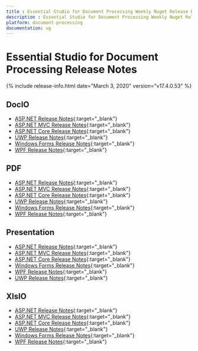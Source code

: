 ```yaml
---
title : Essential Studio for Document Processing Weekly Nuget Release Release Notes  
description : Essential Studio for Document Processing Weekly Nuget Release Release Notes  
platform: document-processing
documentation: ug
---
```


# Essential Studio for Document Processing  Release Notes  

{% include release-info.html date="March 3, 2020" version="v17.4.0.53" %} 

## DocIO

* [ASP.NET Release Notes](/aspnet/release-notes/v17.4.0.53#docio){:target="_blank"}
* [ASP.NET MVC Release Notes](/aspnetmvc/release-notes/v17.4.0.53#docio){:target="_blank"}
* [ASP.NET Core Release Notes](/aspnet-core/release-notes/v17.4.0.53#docio){:target="_blank"}
* [UWP Release Notes](/uwp/release-notes/v17.4.0.53#docio){:target="_blank"}
* [Windows Forms Release Notes](/windowsforms/release-notes/v17.4.0.53#docio){:target="_blank"}
* [WPF Release Notes](/wpf/release-notes/v17.4.0.53#docio){:target="_blank"}


## PDF

* [ASP.NET Release Notes](/aspnet/release-notes/v17.4.0.53#pdf){:target="_blank"}
* [ASP.NET MVC Release Notes](/aspnetmvc/release-notes/v17.4.0.53#pdf){:target="_blank"}
* [ASP.NET Core Release Notes](/aspnet-core/release-notes/v17.4.0.53#pdf){:target="_blank"}
* [UWP Release Notes](/uwp/release-notes/v17.4.0.53#pdf){:target="_blank"}
* [Windows Forms Release Notes](/windowsforms/release-notes/v17.4.0.53#pdf){:target="_blank"}
* [WPF Release Notes](/wpf/release-notes/v17.4.0.53#pdf){:target="_blank"}


## Presentation

* [ASP.NET Release Notes](/aspnet/release-notes/v17.4.0.53#presentation){:target="_blank"}
* [ASP.NET MVC Release Notes](/aspnetmvc/release-notes/v17.4.0.53#presentation){:target="_blank"}
* [ASP.NET Core Release Notes](/aspnet-core/release-notes/v17.4.0.53#presentation){:target="_blank"}
* [Windows Forms Release Notes](/windowsforms/release-notes/v17.4.0.53#presentation){:target="_blank"}
* [WPF Release Notes](/wpf/release-notes/v17.4.0.53#presentation){:target="_blank"}
* [UWP Release Notes](/uwp/release-notes/v17.4.0.53#presentation){:target="_blank"}


## XlsIO

* [ASP.NET Release Notes](/aspnet/release-notes/v17.4.0.53#xlsio){:target="_blank"}
* [ASP.NET MVC Release Notes](/aspnetmvc/release-notes/v17.4.0.53#xlsio){:target="_blank"}
* [ASP.NET Core Release Notes](/aspnet-core/release-notes/v17.4.0.53#xlsio){:target="_blank"}
* [UWP Release Notes](/uwp/release-notes/v17.4.0.53#xlsio){:target="_blank"}
* [Windows Forms Release Notes](/windowsforms/release-notes/v17.4.0.53#xlsio){:target="_blank"}
* [WPF Release Notes](/wpf/release-notes/v17.4.0.53#xlsio){:target="_blank"}